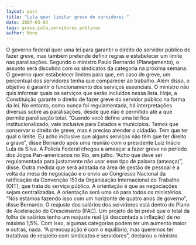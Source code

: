 ```yaml
---
layout: post
title: "Lula quer limitar greve de servidores "
date: 2007-03-03
tags: greve,Lula,servidores públicos
author: None
---
```

O governo federal quer uma lei para garantir o direito do servidor público de fazer greve, mas também pretende definir regras e estabelecer um limite nas paralisações. Segundo o ministro Paulo Bernardo (Planejamento), o assunto será discutido com os sindicatos da categoria na próxima semana. 
O governo quer estabelecer limites para que, em caso de greve, um percentual dos servidores tenha que comparecer ao trabalho. Além disso, o objetivo é garantir o funcionamento dos serviços essenciais. O ministro não quis informar quais os serviços que serão incluídos nessa lista.
Hoje, a Constituição garante o direito de fazer greve do servidor público na forma da lei. No entanto, como nunca foi regulamentada, há interpretações diversas sobre as paralisações, desde que não é permitido até a que permite paralisação total. 
“Quando você define uma lei fica institucionalizado, vale inclusive para Estados e municípios. Temos que conservar o direito de greve, mas é preciso atender o cidadão. Tem que ter qual o limite. Eu acho inclusive que alguns serviços não têm que ter direito a grave”, disse Bernardo após uma reunião com o presidente Luiz Inácio Lula da Silva.
A Polícia Federal chegou a ameaçar a fazer greve no período dos Jogos Pan-americanos no Rio, em julho. “Acho que deve ser regulamentada para justamente não usar esse tipo de palavra (ameaça)”, disse. 
Outra medida que será adotada na área de gestão de pessoal é a volta da mesa de negociação e o envio ao Congresso Nacional da ratificação da Convenção 151 da Organização Internacional do Trabalho (OIT), que trata do serviço público. 
A orientação é que as negociações sejam centralizadas. A orientação será uma só para todos os ministérios. “Nós estamos fazendo isso com um horizonte de quatro anos de governo”, disse Bernardo. O reajuste dos salários dos servidores está dentro do Plano de Aceleração do Crescimento (PAC). 
Um projeto de lei prevê que o total da folha de salários tenha um reajuste real (já descontada a inflação) de no máximo 1,5%. Com isso, algumas categorias podem ter um aumento maior e outras, nada. “A preocupação é com o equilíbrio, mas queremos ter tratativas de respeito com sindicatos e servidores”, declarou o ministro. 